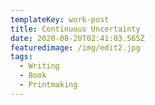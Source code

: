 ```yaml
---
templateKey: work-post
title: Continuous Uncertainty
date: 2020-08-20T02:41:03.565Z
featuredimage: /img/edit2.jpg
tags:
  - Writing
  - Book
  - Printmaking
---
```

